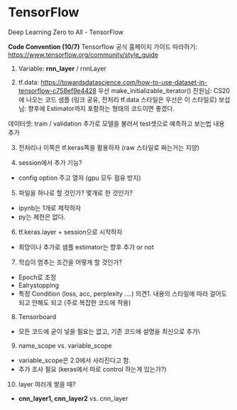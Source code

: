 # TensorFlow
Deep Learning Zero to All - TensorFlow

**Code Convention (10/7)**
Tensorflow 공식 홈페이지 가이드 따라하기: https://www.tensorflow.org/community/style_guide

1. Variable: **rnn_layer** / rnnLayer

2. tf.data: https://towardsdatascience.com/how-to-use-dataset-in-tensorflow-c758ef9e4428
  우선 make_initializable_iterator()
  진원님: CS20에 나오는 코드 샘플 (링크 공유, 전처리 tf.data 스타일은 우선은 이 스타일로)
  보섭님: 향후에 Estimator까지 포함하는 형태의 코드이면 좋겠다.

  데이터셋: train / validation
  추가로 모델을 불러서 test셋으로 예측하고 보는법 내용 추가

3. 전처리나 이쪽은 tf.keras쪽을 활용하자 (raw 스타일로 짜는거는 지양)

4. session에서 추가 기능?
  - config option 주고 열자 (gpu 모두 점유 방지)
  
5. 파일을 하나로 할 것인가? 몇개로 한 것인가?
  - ipynb는 1개로 제작하자
  - py는 제한은 없다.

6. tf.keras.layer + session으로 시작하자
  - 희망이나 추가로 샘플 estimator는 향후 추가 or not
  
7. 학습이 멈추는 조건을 어떻게 할 것인가?
 - Epoch로 조정
 - Ealrystopping
 - 특정 Condition (loss, acc, perplexity ....)
 의견1. 내용의 스타일에 따라 걸어도 되고 안해도 되고 (주로 복잡한 코드에 적용)

8. Tensorboard
 - 모든 코드에 굳이 넣을 필요는 없고, 기존 코드에 설명을 최신으로 추가\
 
9. name_scope vs. variable_scope
  - variable_scope은 2.0에서 사리진다고 함.
  - 추가 조사 필요 (keras에서 따로 control 하는게 있는가?)
  
10. layer 여러개 쌓을 때?
  - **cnn_layer1, cnn_layer2** vs. cnn_layer
